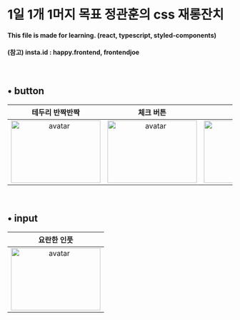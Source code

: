 # 1일 1개 1머지 목표 정관훈의 css 재롱잔치
#### This file is made for learning. (react, typescript, styled-components)
#### (참고) insta.id : happy.frontend, frontendjoe
<br>


## • button
|                                                             테두리 반짝반짝                                           |                                                             체크 버튼                                           | 그라데이션
| :---------------------------------------------------------------------------------------------------------------------------------: | :---------------------------------------------------------------------------------------------------------------------------------:|:---------------------------------------------------------------------------------------------------------------------------------:|
|              <img width="200px" height="140px" src="https://user-images.githubusercontent.com/110619143/207392487-34c71825-e385-461e-828e-877e4cfde935.gif" alt="avatar" />  |              <img width="200px" height="140px" src="https://user-images.githubusercontent.com/110619143/207392262-76513bea-0f0b-446a-86de-1d8a1db778aa.gif" alt="avatar" />                      |              <img width="200px" height="140px" src="https://user-images.githubusercontent.com/110619143/207516650-d2140584-33c7-4d18-afe8-ff3c34b9f347.gif" alt="avatar" />                      |
<br>

## • input
| 요란한 인풋
|  :---------------------------------------------------------------------------------------------------------------------------------:|
|               <img width="200px" height="140px" src="https://user-images.githubusercontent.com/110619143/207402814-c2b1a355-c0f3-4d70-abb4-9984b8746aa0.gif" alt="avatar" />                      |

